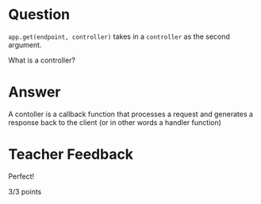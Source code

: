 # Question

`app.get(endpoint, controller)` takes in a `controller` as the second argument.

What is a controller?

# Answer
A contoller is a callback function that processes a request and generates a response back to the client (or in other words a handler function)
# Teacher Feedback

Perfect!

3/3 points